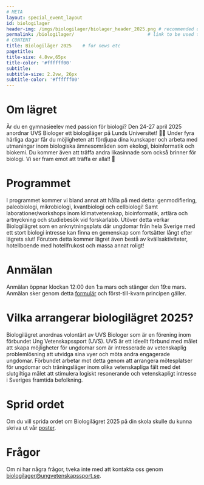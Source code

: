 ```yaml
---
# META
layout: special_event_layout
id: biologilager
header-img: /imgs/biologilager/biolager_header_2025.png # recommended dimensions: 2732x668px but other aspect ratios should also be fine.
permalink: /biologilager/                           # link to be used to access page
# CONTENT
title: Biologiläger 2025    # for news etc
pagetitle: 
title-size: 4.8vw,65px
title-color: '#ffffff00'
subtitle: 
subtitle-size: 2.2vw, 26px
subtitle-color: '#ffffff00'
---
```

# Om lägret
Är du en gymnasieelev med passion för biologi? Den 24-27 april 2025 anordnar UVS Biologer ett biologiläger på Lunds Universitet! 🔬✨ Under fyra härliga dagar får du möjligheten att fördjupa dina kunskaper och arbeta med utmaningar inom biologiska ämnesområden som ekologi, bioinformatik och biokemi. Du kommer även att träffa andra likasinnade som också brinner för biologi. Vi ser fram emot att träffa er alla!! 🤗

# Programmet
I programmet kommer vi bland annat att hålla på med detta: genmodifiering, paleobiologi, mikrobiologi, kvantbiologi och cellbiologi! Samt laborationer/workshops inom klimatvetenskap,  bioinformatik, artlära och artnyckning och studiebesök vid forskarlabb. Utöver detta verkar Biologilägret som en anknytningsplats där ungdomar från hela Sverige med ett stort biologi intresse kan finna en gemenskap som fortsätter långt efter lägrets slut! Förutom detta kommer lägret även bestå av kvällsaktiviteter, hotellboende med hotellfrukost och massa annat roligt!

# Anmälan
Anmälan öppnar klockan 12:00 den 1:a mars och stänger den 19:e mars. Anmälan sker genom detta [formulär](https://docs.google.com/forms/d/e/1FAIpQLSfFwopO-cZuRxcedbV65SjV2QPVJaw07XlGS6O8ANu4TGPVTw/viewform?usp=sf_link) och först-till-kvarn principen gäller. 

# Vilka arrangerar biologilägret 2025?
Biologilägret anordnas volontärt av UVS Biologer som är en förening inom förbundet Ung Vetenskapssport (UVS). UVS är ett ideellt förbund med målet att skapa möjligheter för ungdomar som är intresserade av vetenskaplig problemlösning att utvidga sina vyer och möta andra engagerade ungdomar. Förbundet arbetar mot detta genom att arrangera mötesplatser för ungdomar och träningsläger inom olika vetenskapliga fält med det slutgiltiga målet att stimulera logiskt resonerande och vetenskapligt intresse i Sveriges framtida befolkning.

# Sprid ordet
Om du vill sprida ordet om Biologilägret 2025 på din skola skulle du kunna skriva ut vår [poster](/imgs/biologilager/biolager_poster_2025.png). 

# Frågor
Om ni har några frågor, tveka inte med att kontakta oss genom [biologilager@ungvetenskapssport.se](mailto:biologilager@ungvetenskapssport.se). 